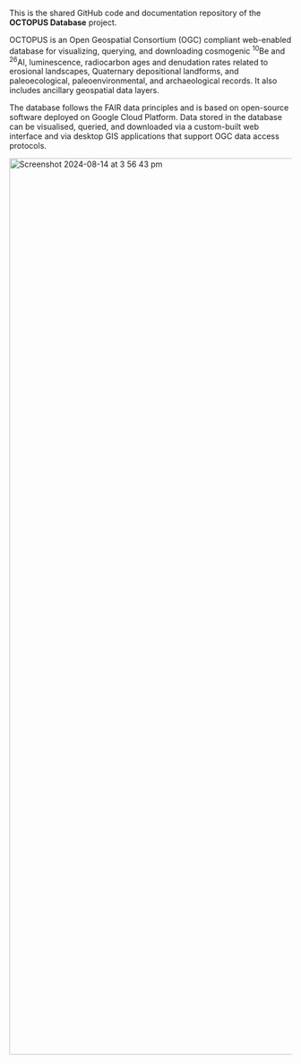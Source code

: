 This is the shared GitHub code and documentation repository of the <strong>OCTOPUS Database</strong> project.

OCTOPUS is an Open Geospatial Consortium (OGC) compliant web-enabled database for visualizing, querying, and downloading cosmogenic <sup>10</sup>Be and <sup>26</sup>Al, luminescence, radiocarbon ages and denudation rates related to erosional landscapes, Quaternary depositional landforms, and paleoecological, paleoenvironmental, and archaeological records. It also includes ancillary geospatial data layers.

The database follows the FAIR data principles and is based on open-source software deployed on Google Cloud Platform. Data stored in the database can be visualised, queried, and downloaded via a custom-built web interface and via desktop GIS applications that support OGC data access protocols.

<img width="1600" alt="Screenshot 2024-08-14 at 3 56 43 pm" src="https://github.com/user-attachments/assets/31c8524b-0d57-414b-a88c-4563c1d55263">

